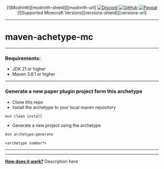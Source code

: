 <div align="center">

[![Modrinth][modrinth-shield]][modrinth-url]
[![Discord][discord-shield]][discord-url]
[![GitHub][github-shield]][github-url]
[![Paypal][paypal-shield]][paypal-url]
[![Supported Minecraft Versions][versions-shield]][versions-url]
</div>

---

# maven-achetype-mc

---

### Requirements:
- JDK 21 or higher
- Maven 3.8.1 or higher

---

### Generate a new paper plugin project form this archetype
- Clone this repo
- Install the archetype to your local maven repository
```cmd
mvn clean install
```
- Generate a new project using the archetype
```cmd
mvn archetype:generate
```
```
<archetype number*>
```

---

---

<b><u>How does it work?</b></u> Description here



[discord-shield]: https://img.shields.io/badge/Discord-5865F2?logo=discord&logoColor=white&style=for-the-badge

[discord-url]: https://quartzdev.gg/discord/

[github-shield]: https://img.shields.io/badge/Source-181717?logo=github&logoColor=white&style=for-the-badge

[github-url]: https://github.com/quartzdev-gg/maven-archetype-mc

[paypal-shield]: https://img.shields.io/badge/Donate-00457C?logo=paypal&logoColor=white&style=for-the-badge

[paypal-url]: https://quartzdev.gg/paypal/
